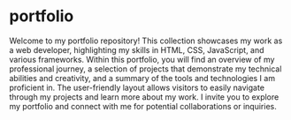 # portfolio

Welcome to my portfolio repository! This collection showcases my work as a web developer, highlighting my skills in HTML, CSS, JavaScript, and various frameworks. Within this portfolio, you will find an overview of my professional journey, a selection of projects that demonstrate my technical abilities and creativity, and a summary of the tools and technologies I am proficient in. The user-friendly layout allows visitors to easily navigate through my projects and learn more about my work. I invite you to explore my portfolio and connect with me for potential collaborations or inquiries.
